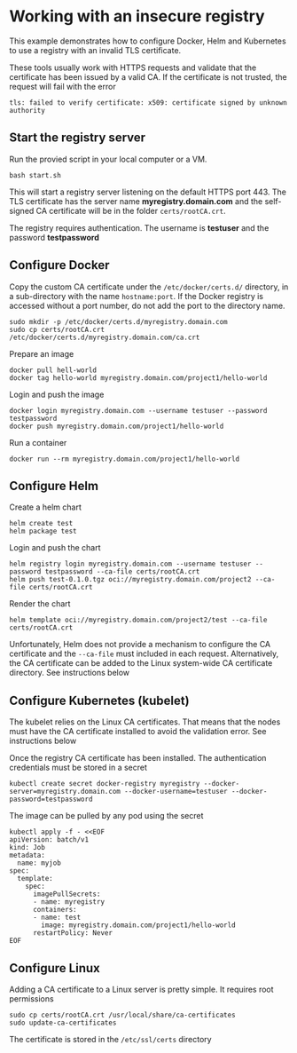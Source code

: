 # Working with an insecure registry
This example demonstrates how to configure Docker, Helm and Kubernetes to use a registry with an invalid TLS certificate.

These tools usually work with HTTPS requests and validate that the certificate has been issued by a valid CA. If the certificate is not trusted, the request will fail with the error
```
tls: failed to verify certificate: x509: certificate signed by unknown authority
```

## Start the registry server
Run the provied script in your local computer or a VM.
```
bash start.sh
```
This will start a registry server listening on the default HTTPS port 443.
The TLS certificate has the server name **myregistry.domain.com** and the self-signed CA certificate will be in the folder `certs/rootCA.crt`.

The registry requires authentication. The username is **testuser** and the password **testpassword**

## Configure Docker
Copy the custom CA certificate under the `/etc/docker/certs.d/` directory, in a sub-directory with the name `hostname:port`. If the Docker registry is accessed without a port number, do not add the port to the directory name.
```
sudo mkdir -p /etc/docker/certs.d/myregistry.domain.com
sudo cp certs/rootCA.crt /etc/docker/certs.d/myregistry.domain.com/ca.crt
```

Prepare an image
```
docker pull hell-world
docker tag hello-world myregistry.domain.com/project1/hello-world
```

Login and push the image
```
docker login myregistry.domain.com --username testuser --password testpassword
docker push myregistry.domain.com/project1/hello-world
```

Run a container
```
docker run --rm myregistry.domain.com/project1/hello-world
```

## Configure Helm
Create a helm chart
```
helm create test
helm package test
```

Login and push the chart
```
helm registry login myregistry.domain.com --username testuser --password testpassword --ca-file certs/rootCA.crt
helm push test-0.1.0.tgz oci://myregistry.domain.com/project2 --ca-file certs/rootCA.crt
```

Render the chart
```
helm template oci://myregistry.domain.com/project2/test --ca-file certs/rootCA.crt
```

Unfortunately, Helm does not provide a mechanism to configure the CA certificate and the `--ca-file` must included in each request. Alternatively, the CA certificate can be added to the Linux system-wide CA certificate directory. See instructions below

## Configure Kubernetes (kubelet)
The kubelet relies on the Linux CA certificates. That means that the nodes must have the CA certificate installed to avoid the validation error. See instructions below

Once the registry CA certificate has been installed. The authentication credentials must be stored in a secret
```
kubectl create secret docker-registry myregistry --docker-server=myregistry.domain.com --docker-username=testuser --docker-password=testpassword
```
The image can be pulled by any pod using the secret
```
kubectl apply -f - <<EOF
apiVersion: batch/v1
kind: Job
metadata:
  name: myjob
spec:
  template:
    spec:
      imagePullSecrets:
      - name: myregistry
      containers:
      - name: test
        image: myregistry.domain.com/project1/hello-world
      restartPolicy: Never
EOF
```

## Configure Linux
Adding a CA certificate to a Linux server is pretty simple. It requires root permissions
```
sudo cp certs/rootCA.crt /usr/local/share/ca-certificates
sudo update-ca-certificates
```
The certificate is stored in the `/etc/ssl/certs` directory